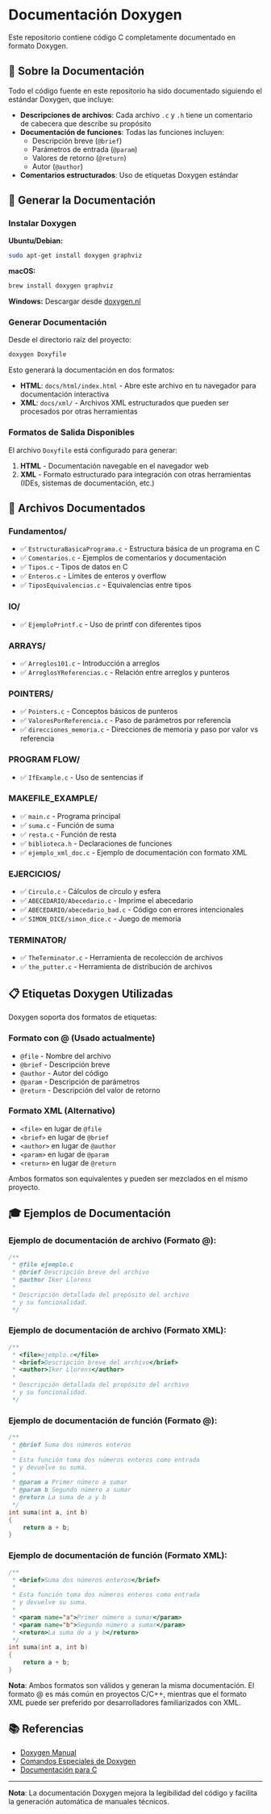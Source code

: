 # Documentación Doxygen

Este repositorio contiene código C completamente documentado en formato Doxygen.

## 📖 Sobre la Documentación

Todo el código fuente en este repositorio ha sido documentado siguiendo el estándar Doxygen, que incluye:

- **Descripciones de archivos**: Cada archivo `.c` y `.h` tiene un comentario de cabecera que describe su propósito
- **Documentación de funciones**: Todas las funciones incluyen:
  - Descripción breve (`@brief`)
  - Parámetros de entrada (`@param`)
  - Valores de retorno (`@return`)
  - Autor (`@author`)
- **Comentarios estructurados**: Uso de etiquetas Doxygen estándar

## 🔧 Generar la Documentación

### Instalar Doxygen

**Ubuntu/Debian:**
```bash
sudo apt-get install doxygen graphviz
```

**macOS:**
```bash
brew install doxygen graphviz
```

**Windows:**
Descargar desde [doxygen.nl](https://www.doxygen.nl/download.html)

### Generar Documentación

Desde el directorio raíz del proyecto:

```bash
doxygen Doxyfile
```

Esto generará la documentación en dos formatos:
- **HTML**: `docs/html/index.html` - Abre este archivo en tu navegador para documentación interactiva
- **XML**: `docs/xml/` - Archivos XML estructurados que pueden ser procesados por otras herramientas

### Formatos de Salida Disponibles

El archivo `Doxyfile` está configurado para generar:
1. **HTML** - Documentación navegable en el navegador web
2. **XML** - Formato estructurado para integración con otras herramientas (IDEs, sistemas de documentación, etc.)

## 📂 Archivos Documentados

### Fundamentos/
- ✅ `EstructuraBasicaPrograma.c` - Estructura básica de un programa en C
- ✅ `Comentarios.c` - Ejemplos de comentarios y documentación
- ✅ `Tipos.c` - Tipos de datos en C
- ✅ `Enteros.c` - Límites de enteros y overflow
- ✅ `TiposEquivalencias.c` - Equivalencias entre tipos

### IO/
- ✅ `EjemploPrintf.c` - Uso de printf con diferentes tipos

### ARRAYS/
- ✅ `Arreglos101.c` - Introducción a arreglos
- ✅ `ArreglosYReferencias.c` - Relación entre arreglos y punteros

### POINTERS/
- ✅ `Pointers.c` - Conceptos básicos de punteros
- ✅ `ValoresPorReferencia.c` - Paso de parámetros por referencia
- ✅ `direcciones_memoria.c` - Direcciones de memoria y paso por valor vs referencia

### PROGRAM FLOW/
- ✅ `IfExample.c` - Uso de sentencias if

### MAKEFILE_EXAMPLE/
- ✅ `main.c` - Programa principal
- ✅ `suma.c` - Función de suma
- ✅ `resta.c` - Función de resta
- ✅ `biblioteca.h` - Declaraciones de funciones
- ✅ `ejemplo_xml_doc.c` - Ejemplo de documentación con formato XML

### EJERCICIOS/
- ✅ `Circulo.c` - Cálculos de círculo y esfera
- ✅ `ABECEDARIO/Abecedario.c` - Imprime el abecedario
- ✅ `ABECEDARIO/abecedario_bad.c` - Código con errores intencionales
- ✅ `SIMON_DICE/simon_dice.c` - Juego de memoria

### TERMINATOR/
- ✅ `TheTerminator.c` - Herramienta de recolección de archivos
- ✅ `the_putter.c` - Herramienta de distribución de archivos

## 📋 Etiquetas Doxygen Utilizadas

Doxygen soporta dos formatos de etiquetas:

### Formato con @ (Usado actualmente)
- `@file` - Nombre del archivo
- `@brief` - Descripción breve
- `@author` - Autor del código
- `@param` - Descripción de parámetros
- `@return` - Descripción del valor de retorno

### Formato XML (Alternativo)
- `<file>` en lugar de `@file`
- `<brief>` en lugar de `@brief`
- `<author>` en lugar de `@author`
- `<param>` en lugar de `@param`
- `<return>` en lugar de `@return`

Ambos formatos son equivalentes y pueden ser mezclados en el mismo proyecto.

## 🎓 Ejemplos de Documentación

### Ejemplo de documentación de archivo (Formato @):
```c
/**
 * @file ejemplo.c
 * @brief Descripción breve del archivo
 * @author Iker Llorens
 * 
 * Descripción detallada del propósito del archivo
 * y su funcionalidad.
 */
```

### Ejemplo de documentación de archivo (Formato XML):
```c
/**
 * <file>ejemplo.c</file>
 * <brief>Descripción breve del archivo</brief>
 * <author>Iker Llorens</author>
 * 
 * Descripción detallada del propósito del archivo
 * y su funcionalidad.
 */
```

### Ejemplo de documentación de función (Formato @):
```c
/**
 * @brief Suma dos números enteros
 * 
 * Esta función toma dos números enteros como entrada
 * y devuelve su suma.
 * 
 * @param a Primer número a sumar
 * @param b Segundo número a sumar
 * @return La suma de a y b
 */
int suma(int a, int b)
{
    return a + b;
}
```

### Ejemplo de documentación de función (Formato XML):
```c
/**
 * <brief>Suma dos números enteros</brief>
 * 
 * Esta función toma dos números enteros como entrada
 * y devuelve su suma.
 * 
 * <param name="a">Primer número a sumar</param>
 * <param name="b">Segundo número a sumar</param>
 * <return>La suma de a y b</return>
 */
int suma(int a, int b)
{
    return a + b;
}
```

**Nota**: Ambos formatos son válidos y generan la misma documentación. El formato @ es más común en proyectos C/C++, mientras que el formato XML puede ser preferido por desarrolladores familiarizados con XML.

## 📚 Referencias

- [Doxygen Manual](https://www.doxygen.nl/manual/)
- [Comandos Especiales de Doxygen](https://www.doxygen.nl/manual/commands.html)
- [Documentación para C](https://www.doxygen.nl/manual/docblocks.html)

---

**Nota**: La documentación Doxygen mejora la legibilidad del código y facilita la generación automática de manuales técnicos.
